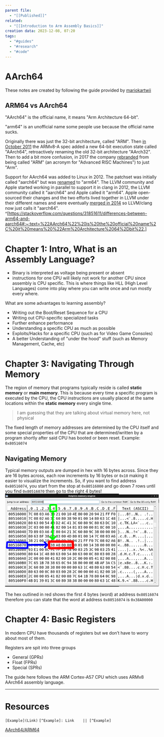 ```yaml
---
parent file:
  - "[[Published]]"
related:
  - "[[Introduction to Arm Assembly Basics]]"
creation data: 2023-12-08, 07:20
tags:
  - "#guides"
  - "#research"
  - "#code"
---
```

# AArch64
These notes are created by following the guide provided by  [mariokartwii](https://mariokartwii.com/armv8/index.html)

## ARM64 vs AArch64
"AArch64" is the official name, it means "Arm Architecture 64-bit".

"arm64" is an unofficial name some people use because the official name sucks.

Originally there was just the 32-bit architecture, called "ARM". Then [in October 2011](https://en.wikipedia.org/wiki/ARM_architecture_family#Armv8-A) the ARMv8-A spec added a new 64-bit execution state called "AArch64", retroactively renaming the old 32-bit architecture "AArch32". Then to add a bit more confusion, in 2017 the company [rebranded](https://en.wikipedia.org/wiki/Arm_(company)#Name) from being called "ARM" (an acronym for "Advanced RISC Machines") to just "Arm".

Support for AArch64 was added to Linux in 2012. The patchset was initially called "aarch64" but was [renamed](https://lkml.org/lkml/2012/7/6/624) to "arm64". The LLVM community and Apple started working in parallel to support it in clang in 2012, the LLVM community called it "aarch64" and Apple called it "arm64". Apple open-sourced their changes and the two efforts lived together in LLVM under their different names and were eventually [merged in 2014](https://www.phoronix.com/news/MTY5ODk) so LLVM/clang now just calls it "aarch64". ^[https://stackoverflow.com/questions/31851611/differences-between-arm64-and-aarch64#:~:text=%22AArch64%22%20is%20the%20official%20name%2C%20it%20means%20%22Arm%20Architecture%2064%2Dbit%22.]

# Chapter 1: Intro, What is an Assembly Language?
- Binary is interpreted as voltage being present or absent 
- instructions for one CPU will likely not work for another CPU since assembly is CPU specific. This is where things like HLL (High Level Languages) come into play where you can write once and run mostly every where.

What are some advantages to learning assembly? 
- Writing out the Boot/Reset Sequence for a CPU
- Writing out CPU-specific specialized tasks
- Further enhance performance
- Understanding a specific CPU as much as possible
- Exploits/Hacks for a specific CPU (such as for Video Game Consoles)
- A better Understanding of "under the hood" stuff (such as Memory Management, Cache, etc)

# Chapter 3: Navigating Through Memory
The region of memory that programs typically reside is called **static memory** or **main memory**. This is because every time a specific program is executed by the CPU, the CPU instructions are usually placed at the same locations within the **static memory** every single time. 
> I am guessing that they are talking about virtual memory here, not physical

The fixed length of memory addresses are determined by the CPU itself and some special properties of the CPU that are determined/written by a program shortly after said CPU has booted or been reset. Example: `0x80516074`

## Navigating Memory
Typical memory outputs are dumped in hex with 16 bytes across. Since they are 16 bytes across, each row increments by 16 bytes or `0x10` making it easier to visualize the increments. So, if you want to find address `0x80516074`, you start from the stop at `0x80516000` and go down 7 rows until you find `0x80516070` then go to the right 4 bytes! ![](assets/images/Pasted%20image%2020231208075830.png)

The hex outlined in red shows the first 4 bytes (word) at address `0x80516074` therefore you can state that the word at address `0x80516074` is `0x38A00000`

# Chapter 4: Basic Registers
In modern CPU have thousands of registers but we don’t have to worry about most of them. 

Registers are spit into three groups 
- General (GPRs)
- Float (FPRs)
- Special (SPRs)

The guide here follows the ARM Cortex-A57 CPU which uses ARMv8 AArch64 assembly language. 

---
# Resources
 `[Example](Link)`
 `[^Example]: Link    || [^Example]`

[AArch64/ARM64](https://mariokartwii.com/armv8/)
